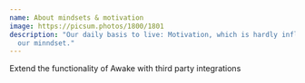 ```yaml
---
name: About mindsets & motivation
image: https://picsum.photos/1800/1801
description: "Our daily basis to live: Motivation, which is hardly influenced by
  our minndset."
---
```

Extend the functionality of Awake with third party integrations
